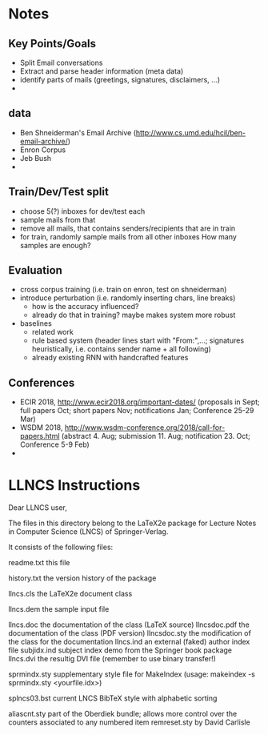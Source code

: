 # Notes

## Key Points/Goals
- Split Email conversations
- Extract and parse header information (meta data)
- identify parts of mails (greetings, signatures, disclaimers, ...)
- 

## data
- Ben Shneiderman's Email Archive (http://www.cs.umd.edu/hcil/ben-email-archive/)
- Enron Corpus
- Jeb Bush 
- 

## Train/Dev/Test split
- choose 5(?) inboxes for dev/test each
- sample mails from that
- remove all mails, that contains senders/recipients that are in train
- for train, randomly sample mails from all other inboxes
How many samples are enough?

## Evaluation
- cross corpus training (i.e. train on enron, test on shneiderman)
- introduce perturbation (i.e. randomly inserting chars, line breaks)
  - how is the accuracy influenced? 
  - already do that in training? maybe makes system more robust
- baselines
  - related work
  - rule based system (header lines start with "From:",...; signatures heuristically, i.e. contains sender name + all following)
  - already existing RNN with handcrafted features

## Conferences
- ECIR 2018, http://www.ecir2018.org/important-dates/ (proposals in Sept; full papers Oct; short papers Nov; notifications Jan; Conference 25-29 Mar)
- WSDM 2018, http://www.wsdm-conference.org/2018/call-for-papers.html (abstract 4. Aug; submission 11. Aug; notification 23. Oct; Conference 5-9 Feb)
- 


# LLNCS Instructions
Dear LLNCS user,

The files in this directory belong to the LaTeX2e package for
Lecture Notes in Computer Science (LNCS) of Springer-Verlag.

It consists of the following files:

  readme.txt         this file

  history.txt        the version history of the package

  llncs.cls          the LaTeX2e document class

  llncs.dem          the sample input file

  llncs.doc          the documentation of the class (LaTeX source)
  llncsdoc.pdf       the documentation of the class (PDF version)
  llncsdoc.sty       the modification of the class for the documentation
  llncs.ind          an external (faked) author index file
  subjidx.ind        subject index demo from the Springer book package
  llncs.dvi          the resultig DVI file (remember to use binary transfer!)

  sprmindx.sty       supplementary style file for MakeIndex
                     (usage: makeindex -s sprmindx.sty <yourfile.idx>)

  splncs03.bst       current LNCS BibTeX style with alphabetic sorting

  aliascnt.sty       part of the Oberdiek bundle; allows more control over
                     the counters associated to any numbered item
  remreset.sty       by David Carlisle
